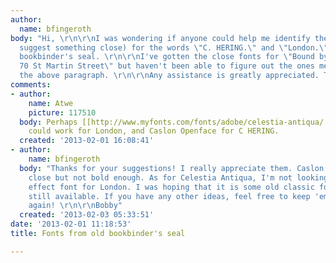 ```yaml
---
author:
  name: bfingeroth
body: "Hi, \r\n\r\nI was wondering if anyone could help me identify the fonts (or
  suggest something close) for the words \"C. HERING.\" and \"London.\" in this old
  bookbinder's seal. \r\n\r\nI've gotten the close fonts for \"Bound by\" and \"N.
  70 St Martin Street\" but haven't been able to figure out the ones mentioned in
  the above paragraph. \r\n\r\nAny assistance is greatly appreciated. Thanks!\r\n\r\nBobby\r\n\r\n[img:sites/default/files/old-images/bookbinder_seal_5304.jpg]"
comments:
- author:
    name: Atwe
    picture: 117510
  body: Perhaps [[http://www.myfonts.com/fonts/adobe/celestia-antiqua/|Celestia Antiqua]]
    could work for London, and Caslon Openface for C HERING.
  created: '2013-02-01 16:08:41'
- author:
    name: bfingeroth
  body: "Thanks for your suggestions! I really appreciate them. Caslon Openface is
    close but not bold enough. As for Celestia Antiqua, I'm not looking for antiqued
    effect font for London. I was hoping that it is some old classic font that is
    still available. If you have any other ideas, feel free to keep 'em coming. \r\nThanks
    again! \r\n\r\nBobby"
  created: '2013-02-03 05:33:51'
date: '2013-02-01 11:18:53'
title: Fonts from old bookbinder's seal

---
```

